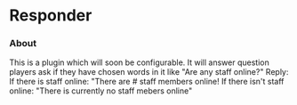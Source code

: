# Responder
### About
This is a plugin which will soon be configurable. It will answer question players ask if they have chosen words in it like "Are any staff online?"
Reply:
If there is staff online:
"There are # staff members online!
If there isn't staff online:
"There is currently no staff mebers online"
